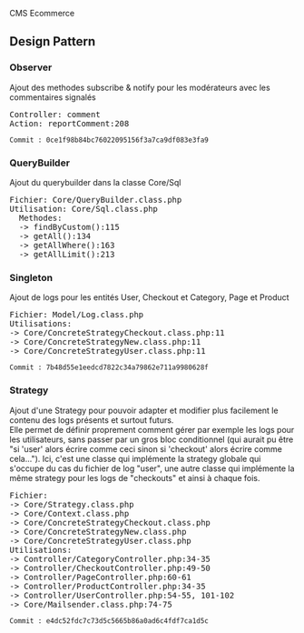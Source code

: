 CMS Ecommerce

<h2>Design Pattern</h2>
<h3>Observer</h3>
Ajout des methodes subscribe & notify pour les modérateurs avec les commentaires signalés<br>
<pre>Controller: comment
Action: reportComment:208</pre>
<code>Commit : 0ce1f98b84bc76022095156f3a7ca9df083e3fa9</code>


<h3>QueryBuilder</h3>
Ajout du querybuilder dans la classe Core/Sql <br>
<pre>Fichier: Core/QueryBuilder.class.php
Utilisation: Core/Sql.class.php
  Methodes: 
  -> findByCustom():115
  -> getAll():134
  -> getAllWhere():163
  -> getAllLimit():213</pre>


<h3>Singleton</h3>
Ajout de logs pour les entités User, Checkout et Category, Page et Product <br>
<pre>Fichier: Model/Log.class.php
Utilisations: 
-> Core/ConcreteStrategyCheckout.class.php:11
-> Core/ConcreteStrategyNew.class.php:11
-> Core/ConcreteStrategyUser.class.php:11</pre>
<code>Commit : 7b48d55e1eedcd7822c34a79862e711a9980628f</code>

<h3>Strategy</h3>
Ajout d'une Strategy pour pouvoir adapter et modifier plus facilement le contenu des logs présents et surtout futurs.<br>
Elle permet de définir proprement comment gérer par exemple les logs pour les utilisateurs, sans passer par un gros bloc conditionnel (qui aurait pu être "si 'user' alors écrire comme ceci sinon si 'checkout' alors écrire comme cela..."). Ici, c'est une classe qui implémente la strategy globale qui s'occupe du cas du fichier de log "user", une autre classe qui implémente la même strategy pour les logs de "checkouts" et ainsi à chaque fois.<br>
<pre>Fichier: 
-> Core/Strategy.class.php
-> Core/Context.class.php
-> Core/ConcreteStrategyCheckout.class.php
-> Core/ConcreteStrategyNew.class.php
-> Core/ConcreteStrategyUser.class.php
Utilisations:
-> Controller/CategoryController.php:34-35
-> Controller/CheckoutController.php:49-50
-> Controller/PageController.php:60-61
-> Controller/ProductController.php:34-35
-> Controller/UserController.php:54-55, 101-102
-> Core/Mailsender.class.php:74-75</pre>
<code>Commit : e4dc52fdc7c73d5c5665b86a0ad6c4fdf7ca1d5c</code>
